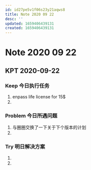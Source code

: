 ```yaml
---
id: id27pe5v1f06s23y21aqws8
title: Note 2020 09 22
desc: ''
updated: 1659406439131
created: 1659406439131
---
```

# Note 2020 09 22

## KPT 2020-09-22

### Keep 今日执行任务
1. enpass life license for 15$
2. 

### Problem 今日所遇问题
1. 与圈圈交换了一下关于下个版本的计划
2. 

### Try 明日解决方案
1. 
2. 
